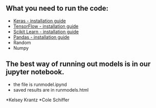 
## What you need to run the code:
* [Keras - installation guide](https://keras.io)
* [TensorFlow  - installation guide](https://www.tensorflow.org/install)
* [Scikit Learn - installation guide](https://scikit-learn.org/stable/install.html)
* [Pandas - installation guide](https://pandas.pydata.org/pandas-docs/stable/install.html)
* Random
* Numpy



## The best way of running out models is in our jupyter notebook.
* the file is runmodel.ipynd
* saved results are in runmodels.html

*Kelsey Krantz
*Cole Schiffer
